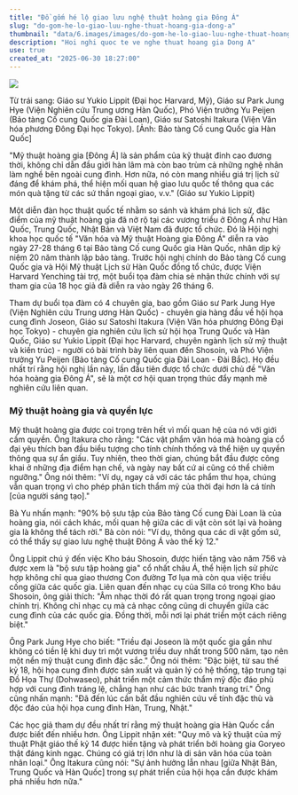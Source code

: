 ```yaml
---
title: "Đồ gốm hé lộ giao lưu nghệ thuật hoàng gia Đông Á"
slug: "do-gom-he-lo-giao-luu-nghe-thuat-hoang-gia-dong-a"
thumbnail: "data/6.images/images/do-gom-he-lo-giao-luu-nghe-thuat-hoang-gia-dong-a.webp"
description: "Hoi nghi quoc te ve nghe thuat hoang gia Dong A"
use: true
created_at: "2025-06-30 18:27:00"
---
```


![](/images/20250630-00000025-cnippou-000-1-view.webp)

Từ trái sang: Giáo sư Yukio Lippit (Đại học Harvard, Mỹ), Giáo sư Park Jung Hye (Viện Nghiên cứu Trung ương Hàn Quốc), Phó Viện trưởng Yu Peijen (Bảo tàng Cố cung Quốc gia Đài Loan), Giáo sư Satoshi Itakura (Viện Văn hóa phương Đông Đại học Tokyo). [Ảnh: Bảo tàng Cố cung Quốc gia Hàn Quốc]

"Mỹ thuật hoàng gia [Đông Á] là sản phẩm của kỹ thuật đỉnh cao đương thời, không chỉ dẫn đầu giới hàn lâm mà còn bao trùm cả những nghệ nhân làm nghề bên ngoài cung đình. Hơn nữa, nó còn mang nhiều giá trị lịch sử đáng để khám phá, thể hiện mối quan hệ giao lưu quốc tế thông qua các món quà tặng từ các sứ thần ngoại giao, v.v." (Giáo sư Yukio Lippit)

Một diễn đàn học thuật quốc tế nhằm so sánh và khám phá lịch sử, đặc điểm của mỹ thuật hoàng gia đã nở rộ tại các vương triều ở Đông Á như Hàn Quốc, Trung Quốc, Nhật Bản và Việt Nam đã được tổ chức. Đó là Hội nghị khoa học quốc tế "Văn hóa và Mỹ thuật Hoàng gia Đông Á" diễn ra vào ngày 27-28 tháng 6 tại Bảo tàng Cố cung Quốc gia Hàn Quốc, nhân dịp kỷ niệm 20 năm thành lập bảo tàng. Trước hội nghị chính do Bảo tàng Cố cung Quốc gia và Hội Mỹ thuật Lịch sử Hàn Quốc đồng tổ chức, được Viện Harvard Yenching tài trợ, một buổi tọa đàm chia sẻ nhận thức chính với sự tham gia của 18 học giả đã diễn ra vào ngày 26 tháng 6.

Tham dự buổi tọa đàm có 4 chuyên gia, bao gồm Giáo sư Park Jung Hye (Viện Nghiên cứu Trung ương Hàn Quốc) - chuyên gia hàng đầu về hội họa cung đình Joseon, Giáo sư Satoshi Itakura (Viện Văn hóa phương Đông Đại học Tokyo) - chuyên gia nghiên cứu lịch sử hội họa Trung Quốc và Hàn Quốc, Giáo sư Yukio Lippit (Đại học Harvard, chuyên ngành lịch sử mỹ thuật và kiến trúc) - người có bài trình bày liên quan đến Shosoin, và Phó Viện trưởng Yu Peijen (Bảo tàng Cố cung Quốc gia Đài Loan - Đài Bắc). Họ đều nhất trí rằng hội nghị lần này, lần đầu tiên được tổ chức dưới chủ đề "Văn hóa hoàng gia Đông Á", sẽ là một cơ hội quan trọng thúc đẩy mạnh mẽ nghiên cứu liên quan.

### Mỹ thuật hoàng gia và quyền lực

Mỹ thuật hoàng gia được coi trọng trên hết vì mối quan hệ của nó với giới cầm quyền. Ông Itakura cho rằng: "Các vật phẩm văn hóa mà hoàng gia cổ đại yêu thích ban đầu biểu tượng cho tính chính thống và thể hiện uy quyền thông qua sự ẩn giấu. Tuy nhiên, theo thời gian, chúng bắt đầu được công khai ở những địa điểm hạn chế, và ngày nay bất cứ ai cũng có thể chiêm ngưỡng." Ông nói thêm: "Ví dụ, ngay cả với các tác phẩm thư họa, chúng vẫn quan trọng vì cho phép phân tích thẩm mỹ của thời đại hơn là cá tính [của người sáng tạo]."

Bà Yu nhấn mạnh: "90% bộ sưu tập của Bảo tàng Cố cung Đài Loan là của hoàng gia, nói cách khác, mối quan hệ giữa các di vật còn sót lại và hoàng gia là không thể tách rời." Bà còn nói: "Ví dụ, thông qua các di vật gốm sứ, có thể thấy sự giao lưu nghệ thuật Đông Á vào thế kỷ 12."

Ông Lippit chú ý đến việc Kho báu Shosoin, được hiến tặng vào năm 756 và được xem là "bộ sưu tập hoàng gia" cổ nhất châu Á, thể hiện lịch sử phức hợp không chỉ qua giao thương Con đường Tơ lụa mà còn qua việc triều cống giữa các quốc gia. Liên quan đến nhạc cụ của Silla có trong Kho báu Shosoin, ông giải thích: "Âm nhạc thời đó rất quan trọng trong ngoại giao chính trị. Không chỉ nhạc cụ mà cả nhạc công cũng di chuyển giữa các cung đình của các quốc gia. Đồng thời, mỗi nơi lại phát triển một cách riêng biệt."

Ông Park Jung Hye cho biết: "Triều đại Joseon là một quốc gia gần như không có tiền lệ khi duy trì một vương triều duy nhất trong 500 năm, tạo nên một nền mỹ thuật cung đình đặc sắc." Ông nói thêm: "Đặc biệt, từ sau thế kỷ 18, hội họa cung đình được sản xuất và quản lý có hệ thống, tập trung tại Đồ Họa Thự (Dohwaseo), phát triển một cảm thức thẩm mỹ độc đáo phù hợp với cung đình tráng lệ, chẳng hạn như các bức tranh trang trí." Ông cũng nhấn mạnh: "Đã đến lúc cần bắt đầu nghiên cứu về tính đặc thù và độc đáo của hội họa cung đình Hàn, Trung, Nhật."

Các học giả tham dự đều nhất trí rằng mỹ thuật hoàng gia Hàn Quốc cần được biết đến nhiều hơn. Ông Lippit nhận xét: "Quy mô và kỹ thuật của mỹ thuật Phật giáo thế kỷ 14 được hiến tặng và phát triển bởi hoàng gia Goryeo thật đáng kinh ngạc. Chúng có giá trị lớn như là di sản văn hóa của toàn nhân loại." Ông Itakura cũng nói: "Sự ảnh hưởng lẫn nhau [giữa Nhật Bản, Trung Quốc và Hàn Quốc] trong sự phát triển của hội họa cần được khám phá nhiều hơn nữa."